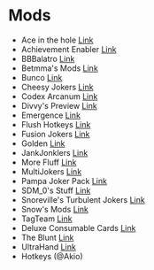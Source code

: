 # Mods

- Ace in the hole [Link](https://discord.com/channels/1116389027176787968/1215144701586575360/1215325112434167878)
- Achievement Enabler [Link](https://github.com/Steamopollys/Steamodded/blob/main/example_mods/Mods/AchievementsEnabler.lua)
- BBBalatro [Link](https://github.com/BBBalatroMod/BBBalatro/tree/main)
- Betmma's Mods [Link](https://github.com/betmma/my_balatro_mods)
- Bunco [Link](https://github.com/Firch/Bunco)
- Cheesy Jokers [Link](https://github.com/ilikecheese0/CheesyJokers)
- Codex Arcanum [Link](https://github.com/itayfeder/Codex-Arcanum)
- Divvy's Preview [Link](https://github.com/DivvyCr/Balatro-Preview)
- Emergence [Link](https://github.com/Snoresville/balatro-emergence-joker)
- Flush Hotkeys [Link](https://github.com/Agoraaa/FlushHotkeys)
- Fusion Jokers [Link](https://itayfeder.github.io/Fusion-Jokers/)
- Golden [Link](https://github.com/Mysthaps/BalatroMods)
- JankJonklers [Link](https://github.com/spikeof2010/JankJonklers)
- More Fluff [Link](https://notmario.github.io/MoreFluff/)
- MultiJokers [Link](https://github.com/iJohnMaged/multi-jokers)
- Pampa Joker Pack [Link](https://batabata3.github.io/balatro-pampa-joker-pack/)
- SDM_0's Stuff [Link](https://github.com/SDM0/Balatro-Mods)
- Snoreville's Turbulent Jokers [Link](https://snoresville.github.io/snoresville_turbulent_jokers/)
- Snow's Mods [Link](https://rattlingsnow353.github.io/Snow-s-Mods/)
- TagTeam [Link](https://github.com/Snoresville/balatro-double-tag-joker)
- Deluxe Consumable Cards [Link](https://github.com/JeffVi/DX-Tarots)
- The Blunt [Link](https://github.com/Snoresville/balatro-blunt-joker)
- UltraHand [Link](https://github.com/xioxin/BalatroMods)
- Hotkeys (@Akio)
